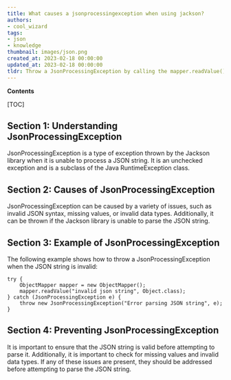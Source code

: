 ```yaml
---
title: What causes a jsonprocessingexception when using jackson?
authors:
- cool_wizard
tags:
- json
- knowledge
thumbnail: images/json.png
created_at: 2023-02-18 00:00:00
updated_at: 2023-02-18 00:00:00
tldr: Throw a JsonProcessingException by calling the mapper.readValue() method with an invalid JSON string.
---
```


**Contents**

[TOC]

## Section 1: Understanding JsonProcessingException

JsonProcessingException is a type of exception thrown by the Jackson library when it is unable to process a JSON string. It is an unchecked exception and is a subclass of the Java RuntimeException class.

## Section 2: Causes of JsonProcessingException

JsonProcessingException can be caused by a variety of issues, such as invalid JSON syntax, missing values, or invalid data types. Additionally, it can be thrown if the Jackson library is unable to parse the JSON string.

## Section 3: Example of JsonProcessingException

The following example shows how to throw a JsonProcessingException when the JSON string is invalid:

```
try {
    ObjectMapper mapper = new ObjectMapper();
    mapper.readValue("invalid json string", Object.class);
} catch (JsonProcessingException e) {
    throw new JsonProcessingException("Error parsing JSON string", e);
}
```

## Section 4: Preventing JsonProcessingException

It is important to ensure that the JSON string is valid before attempting to parse it. Additionally, it is important to check for missing values and invalid data types. If any of these issues are present, they should be addressed before attempting to parse the JSON string.
